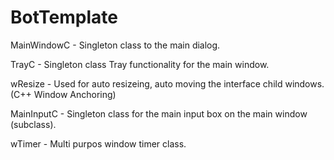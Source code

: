 # BotTemplate

MainWindowC - Singleton class to the main dialog.

TrayC - Singleton class Tray functionality for the main window.

wResize - Used for auto resizeing, auto moving the interface child windows. (C++ Window Anchoring)

MainInputC - Singleton class for the main input box on the main window (subclass).

wTimer - Multi purpos window timer class.

